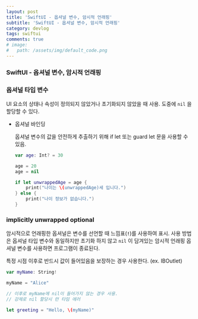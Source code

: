 ```yaml
---
layout: post
title: 'SwiftUI - 옵셔널 변수, 암시적 언래핑'
subtitle: 'SwiftUI - 옵셔널 변수, 암시적 언래핑'
category: devlog
tags: swiftui
comments: true
# image: 
#   path: /assets/img/default_code.png
---
```


### SwiftUI - 옵셔널 변수, 암시적 언래핑

### 옵셔널 타입 변수

UI 요소의 상태나 속성이 정의되지 않았거나 초기화되지 않았을 때 사용. 도중에 `nil` 을 할당할 수 있다.

- 옵셔널 바인딩
    
    옵셔널 변수의 값을 안전하게 추출하기 위해 if let 또는 guard let 문을 사용할 수 있음.
    
    ```swift
    var age: Int? = 30
    
    age = 20
    age = nil
    
    if let unwrappedAge = age {
        print("나이는 \(unwrappedAge)세 입니다.")
    } else {
        print("나이 정보가 없습니다.")
    }
    ```
    

### implicitly unwrapped optional

암시적으로 언래핑한 옵셔널은 변수를 선언할 때 느낌표(**`!`**)를 사용하여 표시. 사용 방법은 옵셔널 타입 변수와 동일하지만 초기화 하지 않고 `nil` 이 담겨있는 암시적 언래핑 옵셔널 변수를 사용하면 프로그램이 종료된다.

특정 시점 이후로 반드시 값이 들어있음을 보장하는 경우 사용한다. (ex. IBOutlet)

```swift
var myName: String!

myName = "Alice"

// 이후로 myName에 nil이 들어가지 않는 경우 사용.
// 강제로 nil 할당시 런 타임 에러

let greeting = "Hello, \(myName)"
```